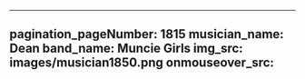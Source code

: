 ------
pagination_pageNumber: 1815
musician_name: Dean
band_name: Muncie Girls
img_src: images/musician1850.png
onmouseover_src: 
------